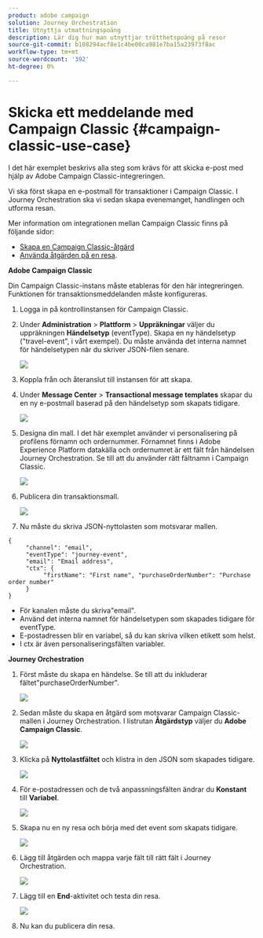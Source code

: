 ```yaml
---
product: adobe campaign
solution: Journey Orchestration
title: Utnyttja utmattningspoäng
description: Lär dig hur man utnyttjar trötthetspoäng på resor
source-git-commit: b108294acf8e1c4be00ca981e7ba15a23973f8ac
workflow-type: tm+mt
source-wordcount: '392'
ht-degree: 0%

---
```



# Skicka ett meddelande med Campaign Classic {#campaign-classic-use-case}

I det här exemplet beskrivs alla steg som krävs för att skicka e-post med hjälp av Adobe Campaign Classic-integreringen.

Vi ska först skapa en e-postmall för transaktioner i Campaign Classic. I Journey Orchestration ska vi sedan skapa evenemanget, handlingen och utforma resan.

Mer information om integrationen mellan Campaign Classic finns på följande sidor:

* [Skapa en Campaign Classic-åtgärd](../action/acc-action.md)
* [Använda åtgärden på en resa](../building-journeys/using-adobe-campaign-classic.md).

**Adobe Campaign Classic**

Din Campaign Classic-instans måste etableras för den här integreringen. Funktionen för transaktionsmeddelanden måste konfigureras.

1. Logga in på kontrollinstansen för Campaign Classic.

1. Under **Administration** > **Plattform** > **Uppräkningar** väljer du uppräkningen **Händelsetyp** (eventType). Skapa en ny händelsetyp (&quot;travel-event&quot;, i vårt exempel). Du måste använda det interna namnet för händelsetypen när du skriver JSON-filen senare.

   ![](../assets/accintegration-uc-1.png)

1. Koppla från och återanslut till instansen för att skapa.

1. Under **Message Center** > **Transactional message templates** skapar du en ny e-postmall baserad på den händelsetyp som skapats tidigare.

   ![](../assets/accintegration-uc-2.png)

1. Designa din mall. I det här exemplet använder vi personalisering på profilens förnamn och ordernummer. Förnamnet finns i Adobe Experience Platform datakälla och ordernumret är ett fält från händelsen Journey Orchestration. Se till att du använder rätt fältnamn i Campaign Classic.

   ![](../assets/accintegration-uc-3.png)

1. Publicera din transaktionsmall.

   ![](../assets/accintegration-uc-4.png)

1. Nu måste du skriva JSON-nyttolasten som motsvarar mallen.

```
{
     "channel": "email",
     "eventType": "journey-event",
     "email": "Email address",
     "ctx": {
          "firstName": "First name", "purchaseOrderNumber": "Purchase order number"
     }
}
```

* För kanalen måste du skriva&quot;email&quot;.
* Använd det interna namnet för händelsetypen som skapades tidigare för eventType.
* E-postadressen blir en variabel, så du kan skriva vilken etikett som helst.
* I ctx är även personaliseringsfälten variabler.

**Journey Orchestration**

1. Först måste du skapa en händelse. Se till att du inkluderar fältet&quot;purchaseOrderNumber&quot;.

   ![](../assets/accintegration-uc-5.png)

1. Sedan måste du skapa en åtgärd som motsvarar Campaign Classic-mallen i Journey Orchestration. I listrutan **Åtgärdstyp** väljer du **Adobe Campaign Classic**.

   ![](../assets/accintegration-uc-6.png)

1. Klicka på **Nyttolastfältet** och klistra in den JSON som skapades tidigare.

   ![](../assets/accintegration-uc-7.png)

1. För e-postadressen och de två anpassningsfälten ändrar du **Konstant** till **Variabel**.

   ![](../assets/accintegration-uc-8.png)

1. Skapa nu en ny resa och börja med det event som skapats tidigare.

   ![](../assets/accintegration-uc-9.png)

1. Lägg till åtgärden och mappa varje fält till rätt fält i Journey Orchestration.

   ![](../assets/accintegration-uc-10.png)

1. Lägg till en **End**-aktivitet och testa din resa.

   ![](../assets/accintegration-uc-11.png)

1. Nu kan du publicera din resa.

